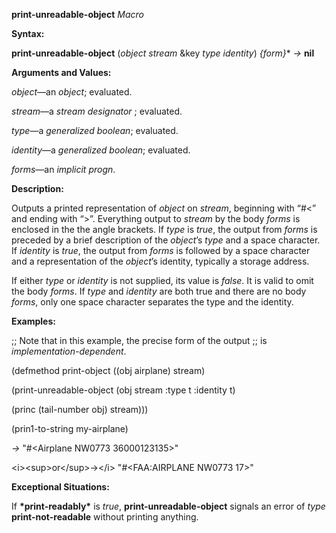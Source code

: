 **print-unreadable-object** *Macro* 

**Syntax:** 

**print-unreadable-object** (*object stream* &key *type identity*) *&#123;form&#125;*\* *→* **nil** 

**Arguments and Values:** 

*object*—an *object*; evaluated. 

*stream*—a *stream designator* ; evaluated. 

*type*—a *generalized boolean*; evaluated. 



 

 

*identity*—a *generalized boolean*; evaluated. 

*forms*—an *implicit progn*. 

**Description:** 

Outputs a printed representation of *object* on *stream*, beginning with “#&#60;” and ending with “&#62;”. Everything output to *stream* by the body *forms* is enclosed in the the angle brackets. If *type* is *true*, the output from *forms* is preceded by a brief description of the *object*’s *type* and a space character. If *identity* is *true*, the output from *forms* is followed by a space character and a representation of the *object*’s identity, typically a storage address. 

If either *type* or *identity* is not supplied, its value is *false*. It is valid to omit the body *forms*. If *type* and *identity* are both true and there are no body *forms*, only one space character separates the type and the identity. 

**Examples:** 

;; Note that in this example, the precise form of the output ;; is *implementation-dependent*. 

(defmethod print-object ((obj airplane) stream) 

(print-unreadable-object (obj stream :type t :identity t) 

(princ (tail-number obj) stream))) 

(prin1-to-string my-airplane) 

*→* "#&#60;Airplane NW0773 36000123135&#62;" 

&#60;i&#62;&#60;sup&#62;or&#60;/sup&#62;→&#60;/i&#62; "#&#60;FAA:AIRPLANE NW0773 17&#62;" 

**Exceptional Situations:** 

If **\*print-readably\*** is *true*, **print-unreadable-object** signals an error of *type* **print-not-readable** without printing anything. 

